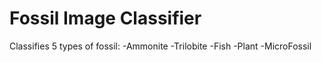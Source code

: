 # Fossil Image Classifier
Classifies 5 types of fossil:
  -Ammonite
  -Trilobite
  -Fish
  -Plant
  -MicroFossil

